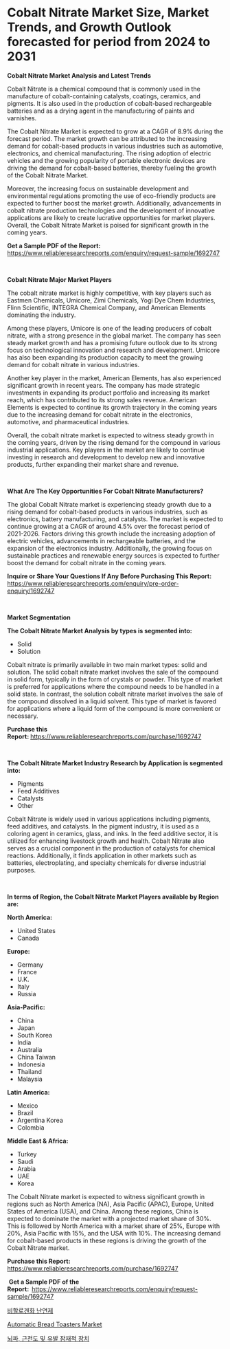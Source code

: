 <p><h1>Cobalt Nitrate Market Size, Market Trends, and Growth Outlook forecasted for period from 2024 to 2031</h1></p><p><strong>Cobalt Nitrate Market Analysis and Latest Trends</strong></p>
<p><p>Cobalt Nitrate is a chemical compound that is commonly used in the manufacture of cobalt-containing catalysts, coatings, ceramics, and pigments. It is also used in the production of cobalt-based rechargeable batteries and as a drying agent in the manufacturing of paints and varnishes.</p><p>The Cobalt Nitrate Market is expected to grow at a CAGR of 8.9% during the forecast period. The market growth can be attributed to the increasing demand for cobalt-based products in various industries such as automotive, electronics, and chemical manufacturing. The rising adoption of electric vehicles and the growing popularity of portable electronic devices are driving the demand for cobalt-based batteries, thereby fueling the growth of the Cobalt Nitrate Market.</p><p>Moreover, the increasing focus on sustainable development and environmental regulations promoting the use of eco-friendly products are expected to further boost the market growth. Additionally, advancements in cobalt nitrate production technologies and the development of innovative applications are likely to create lucrative opportunities for market players. Overall, the Cobalt Nitrate Market is poised for significant growth in the coming years.</p></p>
<p><strong>Get a Sample PDF of the Report:&nbsp;</strong> <a href="https://www.reliableresearchreports.com/enquiry/request-sample/1692747">https://www.reliableresearchreports.com/enquiry/request-sample/1692747</a></p>
<p>&nbsp;</p>
<p><strong>Cobalt Nitrate Major Market Players</strong></p>
<p><p>The cobalt nitrate market is highly competitive, with key players such as Eastmen Chemicals, Umicore, Zimi Chemicals, Yogi Dye Chem Industries, Flinn Scientific, INTEGRA Chemical Company, and American Elements dominating the industry. </p><p>Among these players, Umicore is one of the leading producers of cobalt nitrate, with a strong presence in the global market. The company has seen steady market growth and has a promising future outlook due to its strong focus on technological innovation and research and development. Umicore has also been expanding its production capacity to meet the growing demand for cobalt nitrate in various industries.</p><p>Another key player in the market, American Elements, has also experienced significant growth in recent years. The company has made strategic investments in expanding its product portfolio and increasing its market reach, which has contributed to its strong sales revenue. American Elements is expected to continue its growth trajectory in the coming years due to the increasing demand for cobalt nitrate in the electronics, automotive, and pharmaceutical industries.</p><p>Overall, the cobalt nitrate market is expected to witness steady growth in the coming years, driven by the rising demand for the compound in various industrial applications. Key players in the market are likely to continue investing in research and development to develop new and innovative products, further expanding their market share and revenue.</p></p>
<p>&nbsp;</p>
<p><strong>What Are The Key Opportunities For Cobalt Nitrate Manufacturers?</strong></p>
<p><p>The global Cobalt Nitrate market is experiencing steady growth due to a rising demand for cobalt-based products in various industries, such as electronics, battery manufacturing, and catalysts. The market is expected to continue growing at a CAGR of around 4.5% over the forecast period of 2021-2026. Factors driving this growth include the increasing adoption of electric vehicles, advancements in rechargeable batteries, and the expansion of the electronics industry. Additionally, the growing focus on sustainable practices and renewable energy sources is expected to further boost the demand for cobalt nitrate in the coming years.</p></p>
<p><strong>Inquire or Share Your Questions If Any Before Purchasing This Report:</strong> <a href="https://www.reliableresearchreports.com/enquiry/pre-order-enquiry/1692747">https://www.reliableresearchreports.com/enquiry/pre-order-enquiry/1692747</a></p>
<p>&nbsp;</p>
<p><strong>Market Segmentation</strong></p>
<p><strong>The Cobalt Nitrate Market Analysis by types is segmented into:</strong></p>
<p><ul><li>Solid</li><li>Solution</li></ul></p>
<p><p>Cobalt nitrate is primarily available in two main market types: solid and solution. The solid cobalt nitrate market involves the sale of the compound in solid form, typically in the form of crystals or powder. This type of market is preferred for applications where the compound needs to be handled in a solid state. In contrast, the solution cobalt nitrate market involves the sale of the compound dissolved in a liquid solvent. This type of market is favored for applications where a liquid form of the compound is more convenient or necessary.</p></p>
<p><strong>Purchase this Report:&nbsp;</strong><a href="https://www.reliableresearchreports.com/purchase/1692747">https://www.reliableresearchreports.com/purchase/1692747</a></p>
<p>&nbsp;</p>
<p><strong>The Cobalt Nitrate Market Industry Research by Application is segmented into:</strong></p>
<p><ul><li>Pigments</li><li>Feed Additives</li><li>Catalysts</li><li>Other</li></ul></p>
<p><p>Cobalt Nitrate is widely used in various applications including pigments, feed additives, and catalysts. In the pigment industry, it is used as a coloring agent in ceramics, glass, and inks. In the feed additive sector, it is utilized for enhancing livestock growth and health. Cobalt Nitrate also serves as a crucial component in the production of catalysts for chemical reactions. Additionally, it finds application in other markets such as batteries, electroplating, and specialty chemicals for diverse industrial purposes.</p></p>
<p>&nbsp;</p>
<p><strong>In terms of Region, the Cobalt Nitrate Market Players available by Region are:</strong></p>
<p>
    <p> <strong> North America: </strong>
        <ul>
            <li>United States</li>
            <li>Canada</li>
        </ul>
        </p> 
    <p> <strong> Europe: </strong>
        <ul>
            <li>Germany</li>
            <li>France</li>
            <li>U.K.</li>
            <li>Italy</li>
            <li>Russia</li>
        </ul>
        </p> 
    <p> <strong> Asia-Pacific: </strong>
        <ul>
            <li>China</li>
            <li>Japan</li>
            <li>South Korea</li>
            <li>India</li>
            <li>Australia</li>
            <li>China Taiwan</li>
            <li>Indonesia</li>
            <li>Thailand</li>
            <li>Malaysia</li>
        </ul>
        </p> 
    <p> <strong> Latin America: </strong>
        <ul>
            <li>Mexico</li>
            <li>Brazil</li>
            <li>Argentina Korea</li>
            <li>Colombia</li>
        </ul>
        </p> 
    <p> <strong> Middle East & Africa: </strong>
        <ul>
            <li>Turkey</li>
            <li>Saudi</li>
            <li>Arabia</li>
            <li>UAE</li>
            <li>Korea</li>
        </ul>
    </p>
    </p>
<p><p>The Cobalt Nitrate market is expected to witness significant growth in regions such as North America (NA), Asia Pacific (APAC), Europe, United States of America (USA), and China. Among these regions, China is expected to dominate the market with a projected market share of 30%. This is followed by North America with a market share of 25%, Europe with 20%, Asia Pacific with 15%, and the USA with 10%. The increasing demand for cobalt-based products in these regions is driving the growth of the Cobalt Nitrate market.</p></p>
<p><strong>Purchase this Report: </strong><a href="https://www.reliableresearchreports.com/purchase/1692747">https://www.reliableresearchreports.com/purchase/1692747</a></p>
<p>&nbsp;<strong>Get a Sample PDF of the Report:&nbsp;&nbsp;</strong><a href="https://www.reliableresearchreports.com/enquiry/request-sample/1692747">https://www.reliableresearchreports.com/enquiry/request-sample/1692747</a></p>
<p><strong></strong></p>
<p><p><a href="https://medium.com/@twix678568/%EB%B9%84%ED%95%A0%EB%A1%9C%EA%B2%90%ED%99%94%EB%90%9C-%ED%99%94%EC%9E%AC%EC%A0%80%ED%95%AD%EC%A0%9C-%EC%8B%9C%EC%9E%A5-%EA%B2%BD%EC%9F%81-%EB%B6%84%EC%84%9D-%EC%8B%9C%EC%9E%A5-%EB%8F%99%ED%96%A5-%EB%B0%8F-2031%EB%85%84%EA%B9%8C%EC%A7%80%EC%9D%98-%EC%98%88%EC%B8%A1-0847600ca12e">비할로겐화 난연제</a></p><p><a href="https://view.publitas.com/reportprime-1/automatic-bread-toasters-market-provides-detailed-segmentation-of-this-market-based-on-type-application-and-region-and-forecast-for-the-period-from-2023-2030/">Automatic Bread Toasters Market</a></p><p><a href="https://medium.com/@twix678568/%EC%A0%84%EA%B8%B0%EB%87%8C%ED%8C%8C-eeg-%EA%B7%BC%EC%A0%84%EB%8F%84-emg-%EB%B0%8F-%EC%9C%A0%EB%B0%9C%EC%A0%84%EC%9C%84-%EC%9E%A5%EC%B9%98-%EC%8B%9C%EC%9E%A5-%EA%B7%9C%EB%AA%A8-cagr-%ED%8A%B8%EB%A0%8C%EB%93%9C-2024-2030-b304597e1a9e">뇌파, 근전도 및 유발 잠재적 장치</a></p></p>